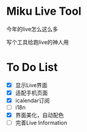 # Miku Live Tool

今年的live怎么这么多

写个工具给跑live的神人用

# To Do List
- [x] 显示Live界面
- [x] 适配手机页面
- [x] icalendar订阅
- [ ] i18n
- [x] 界面美化，自动配色
- [ ] 完善Live Information